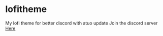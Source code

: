 # lofitheme
My lofi theme for better discord with atuo update
Join the discord server [Here](https://discord.gg/8xDAMuj)
